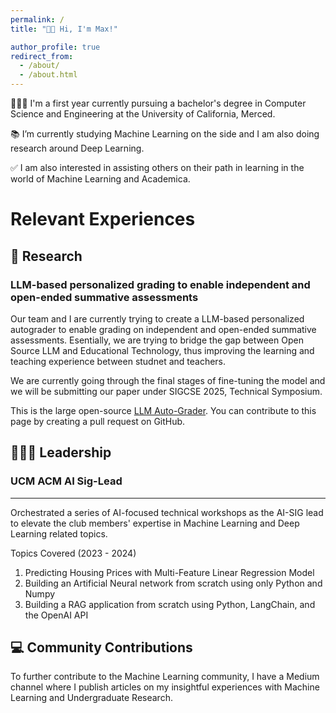 ```yaml
---
permalink: /
title: "👋🏼 Hi, I'm Max!"

author_profile: true
redirect_from: 
  - /about/
  - /about.html
---
```

👨🏻‍💻 I'm a first year currently pursuing a bachelor's degree in Computer Science and Engineering at the University of California, Merced.

📚 I’m currently studying Machine Learning on the side and I am also doing research around Deep Learning.   

✅ I am also interested in assisting others on their path in learning in the world of Machine Learning and Academica. 

# Relevant Experiences

## 🔬 Research 
### LLM-based personalized grading to enable independent and open-ended summative assessments
Our team and I are currently trying to create a LLM-based personalized autograder to enable grading on independent and open-ended summative assessments. Esentially, we are trying to bridge the gap between Open Source LLM and Educational Technology, thus improving the learning and teaching experience between studnet and teachers.  

We are currently going through the final stages of fine-tuning the model and we will be submitting our paper under SIGCSE 2025, Technical Symposium.

This is the large open-source [LLM Auto-Grader](https://github.com/pyEdTools). You can contribute to this page by creating a pull request on GitHub. 

## 🙋🏻‍♂️ Leadership 
### UCM ACM AI Sig-Lead 
------
Orchestrated a series of AI-focused technical workshops as the AI-SIG lead to elevate the club members' expertise in Machine Learning and Deep Learning related topics. 

Topics Covered (2023 - 2024)
1. Predicting Housing Prices with Multi-Feature Linear Regression Model
1. Building an Artificial Neural network from scratch using only Python and Numpy 
1. Building a RAG application from scratch using Python, LangChain, and the OpenAI API 

## 💻 Community Contributions 

To further contribute to the Machine Learning community, I have a Medium channel where I publish articles on my insightful experiences with Machine Learning and Undergraduate Research.


